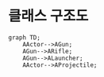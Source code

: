 # 클래스 구조도
```mermaid
graph TD;
    AActor-->AGun;
    AGun-->ARifle;
    AGun-->ALauncher;
    AActor-->AProjectile;
```
